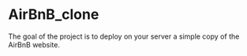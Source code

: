 # AirBnB_clone
The goal of the project is to deploy on your server a simple copy of the AirBnB website.
